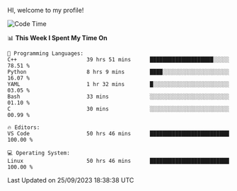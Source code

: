 HI, welcome to my profile!
<!--START_SECTION:waka-->
![Code Time](http://img.shields.io/badge/Code%20Time-1%2C501%20hrs%2024%20mins-blue)

📊 **This Week I Spent My Time On** 

```text
💬 Programming Languages: 
C++                      39 hrs 51 mins      ████████████████████░░░░░   78.51 % 
Python                   8 hrs 9 mins        ████░░░░░░░░░░░░░░░░░░░░░   16.07 % 
YAML                     1 hr 32 mins        █░░░░░░░░░░░░░░░░░░░░░░░░   03.05 % 
Bash                     33 mins             ░░░░░░░░░░░░░░░░░░░░░░░░░   01.10 % 
C                        30 mins             ░░░░░░░░░░░░░░░░░░░░░░░░░   00.99 % 

🔥 Editors: 
VS Code                  50 hrs 46 mins      █████████████████████████   100.00 % 

💻 Operating System: 
Linux                    50 hrs 46 mins      █████████████████████████   100.00 % 
```


 Last Updated on 25/09/2023 18:38:38 UTC
<!--END_SECTION:waka-->
